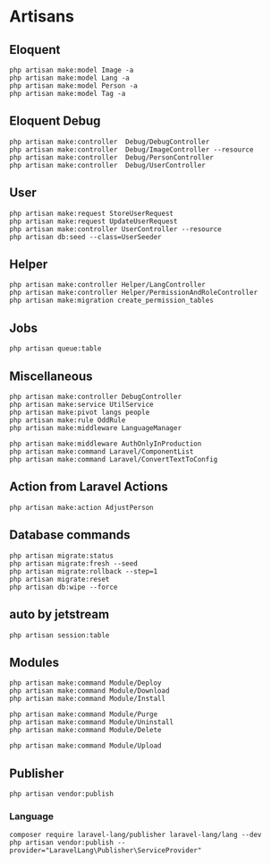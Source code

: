 # Artisans

## Eloquent

```terminal
php artisan make:model Image -a
php artisan make:model Lang -a
php artisan make:model Person -a
php artisan make:model Tag -a
```

## Eloquent Debug

```terminal
php artisan make:controller  Debug/DebugController
php artisan make:controller  Debug/ImageController --resource
php artisan make:controller  Debug/PersonController
php artisan make:controller  Debug/UserController
```

## User

```terminal
php artisan make:request StoreUserRequest
php artisan make:request UpdateUserRequest
php artisan make:controller UserController --resource
php artisan db:seed --class=UserSeeder
```

## Helper

```terminal
php artisan make:controller Helper/LangController
php artisan make:controller Helper/PermissionAndRoleController
php artisan make:migration create_permission_tables
```

## Jobs

```terminal
php artisan queue:table
```

## Miscellaneous

```terminal
php artisan make:controller DebugController
php artisan make:service UtilService
php artisan make:pivot langs people
php artisan make:rule OddRule
php artisan make:middleware LanguageManager

php artisan make:middleware AuthOnlyInProduction
php artisan make:command Laravel/ComponentList
php artisan make:command Laravel/ConvertTextToConfig
```

## Action from Laravel Actions

```terminal
php artisan make:action AdjustPerson
```

## Database commands

```terminal
php artisan migrate:status
php artisan migrate:fresh --seed
php artisan migrate:rollback --step=1
php artisan migrate:reset
php artisan db:wipe --force
```

## auto by jetstream

```terminal
php artisan session:table
```

## Modules

```terminal
php artisan make:command Module/Deploy
php artisan make:command Module/Download
php artisan make:command Module/Install

php artisan make:command Module/Purge
php artisan make:command Module/Uninstall
php artisan make:command Module/Delete

php artisan make:command Module/Upload
```

## Publisher

```terminal
php artisan vendor:publish
```

### Language

```terminal
composer require laravel-lang/publisher laravel-lang/lang --dev
php artisan vendor:publish --provider="LaravelLang\Publisher\ServiceProvider"
```
